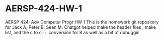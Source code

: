 # AERSP-424-HW-1
AERSP 424: Adv Computer Progr HW 1
This is the homework git repository for Jack A, Peter B, Sean M.
Chatgpt helped make the header files , make list, and the c to c++ conversion for 8 as well as a bit of dubuggin
